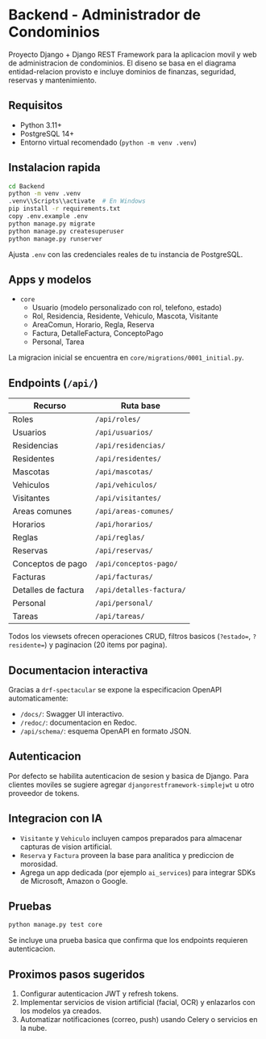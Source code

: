 ﻿# Backend - Administrador de Condominios

Proyecto Django + Django REST Framework para la aplicacion movil y web de administracion de condominios. El diseno se basa en el diagrama entidad-relacion provisto e incluye dominios de finanzas, seguridad, reservas y mantenimiento.

## Requisitos

- Python 3.11+
- PostgreSQL 14+
- Entorno virtual recomendado (`python -m venv .venv`)

## Instalacion rapida

```bash
cd Backend
python -m venv .venv
.venv\\Scripts\\activate  # En Windows
pip install -r requirements.txt
copy .env.example .env
python manage.py migrate
python manage.py createsuperuser
python manage.py runserver
```

Ajusta `.env` con las credenciales reales de tu instancia de PostgreSQL.

## Apps y modelos

- `core`
  - Usuario (modelo personalizado con rol, telefono, estado)
  - Rol, Residencia, Residente, Vehiculo, Mascota, Visitante
  - AreaComun, Horario, Regla, Reserva
  - Factura, DetalleFactura, ConceptoPago
  - Personal, Tarea

La migracion inicial se encuentra en `core/migrations/0001_initial.py`.

## Endpoints (`/api/`)

| Recurso | Ruta base |
| --- | --- |
| Roles | `/api/roles/` |
| Usuarios | `/api/usuarios/` |
| Residencias | `/api/residencias/` |
| Residentes | `/api/residentes/` |
| Mascotas | `/api/mascotas/` |
| Vehiculos | `/api/vehiculos/` |
| Visitantes | `/api/visitantes/` |
| Areas comunes | `/api/areas-comunes/` |
| Horarios | `/api/horarios/` |
| Reglas | `/api/reglas/` |
| Reservas | `/api/reservas/` |
| Conceptos de pago | `/api/conceptos-pago/` |
| Facturas | `/api/facturas/` |
| Detalles de factura | `/api/detalles-factura/` |
| Personal | `/api/personal/` |
| Tareas | `/api/tareas/` |

Todos los viewsets ofrecen operaciones CRUD, filtros basicos (`?estado=`, `?residente=`) y paginacion (20 items por pagina).

## Documentacion interactiva

Gracias a `drf-spectacular` se expone la especificacion OpenAPI automaticamente:

- `/docs/`: Swagger UI interactivo.
- `/redoc/`: documentacion en Redoc.
- `/api/schema/`: esquema OpenAPI en formato JSON.

## Autenticacion

Por defecto se habilita autenticacion de sesion y basica de Django. Para clientes moviles se sugiere agregar `djangorestframework-simplejwt` u otro proveedor de tokens.

## Integracion con IA

- `Visitante` y `Vehiculo` incluyen campos preparados para almacenar capturas de vision artificial.
- `Reserva` y `Factura` proveen la base para analitica y prediccion de morosidad.
- Agrega un app dedicada (por ejemplo `ai_services`) para integrar SDKs de Microsoft, Amazon o Google.

## Pruebas

```bash
python manage.py test core
```

Se incluye una prueba basica que confirma que los endpoints requieren autenticacion.

## Proximos pasos sugeridos

1. Configurar autenticacion JWT y refresh tokens.
2. Implementar servicios de vision artificial (facial, OCR) y enlazarlos con los modelos ya creados.
3. Automatizar notificaciones (correo, push) usando Celery o servicios en la nube.